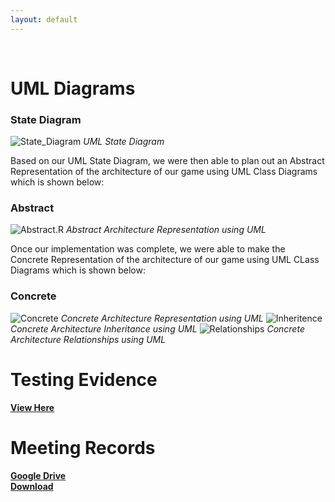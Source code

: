 ```yaml
---
layout: default
---
```

‍‍‍
# UML Diagrams

### State Diagram
![State_Diagram]()
*UML State Diagram*

Based on our UML State Diagram, we were then able to plan out an Abstract Representation of the architecture of our game using UML Class Diagrams which is shown below: 

### Abstract ###
![Abstract.R]()
*Abstract Architecture Representation using UML*

Once our implementation was complete, we were able to make the Concrete Representation of the architecture of our game using UML CLass Diagrams which is shown below:

### Concrete ###
![Concrete]()
*Concrete Architecture Representation using UML*
![Inheritence]()
*Concrete Architecture Inheritance using UML*
![Relationships]()
*Concrete Architecture Relationships using UML*

# Testing Evidence
[**View Here**](https://bermuda-digital-entertainment.github.io/test/index.html)

# Meeting Records
[**Google Drive**](https://docs.google.com/document/d/1MDmtbA5OqfojjrDicncxZBfIQw1IR0gleNUuSCtcVTY/edit?usp=sharing)
<br/>
[**Download**](https://github.com/Bermuda-Digital-Entertainment/Bermuda-Digital-Entertainment.github.io/blob/main/documents/meetingrecords.pdf)

